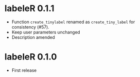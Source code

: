 # labeleR 0.1.1

* Function `create_tinylabel` renamed as `create_tiny_label` for consistency (#57).
* Keep user parameters unchanged
* Description amended

# labeleR 0.1.0

* First release
